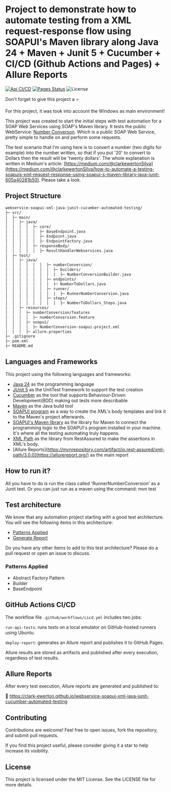 # Project to demonstrate how to automate testing from a XML request-response flow using SOAPUI's Maven library along Java 24 + Maven + Junit 5 + Cucumber + CI/CD (Github Actions and Pages) + Allure Reports

[![Api CI/CD](https://github.com/clark-ewerton/webservice-soapui-xml-java-junit-cucumber-automated-testing/workflows/API%20Tests%20CI/badge.svg)](https://github.com/clark-ewerton/webservice-soapui-xml-java-junit-cucumber-automated-testing/actions/workflows/cicd.yml)
[![Pages Status](https://img.shields.io/badge/GitHub%20Pages-Online-green)](https://clark-ewerton.github.io/webservice-soapui-xml-java-junit-cucumber-automated-testing/)
![License](https://img.shields.io/badge/license-MIT-blue)

Don't forget to give this project a ⭐

For this project, it was took into account the Windows as main environment! 

This project was created to start the initial steps with test automation for a SOAP Web Services using SOAP's Maven library. It tests the public WebService: [Number Converson](https://www.dataaccess.com/webservicesserver/NumberConversion.wso?wsdl). Which is a public SOAP Web Service, pretty simple to handle on and perform some requests.

The test scenario that I'm using here is to convert a number (two digits for example) into the number written, so that if you put '20' to convert to Dollars then the result will be 'twenty dollars'. The whole explanation is written in Medium's article: [https://medium.com/@clarkewertonSilva](https://medium.com/@clarkewertonSilva/how-to-automate-a-testing-soapuis-xml-request-response-using-soapui-s-maven-library-java-junit-605a40281b50). Please take a look.

## Project Structure
```bash
webservice-soapui-xml-java-junit-cucumber-automated-testing/
├─ src/
│  ├─ main/
│  │  ├─ java/
│  │  │  │  ├─ core/
│  │  │  │  │  ├─ BaseEndpoint.java
│  │  │  │  │  ├─ Endpoint.java
│  │  │  │  │  ├─ EndpointFactory.java
│  │  │  │  ├─ responseBody/
│  │  │  │  │  ├─ ResultHandlerWebservices.java
│  ├─ test/
│  │  ├─ java/
│  │  │  │  │  │  ├─ numberConversion/
│  │  │  │  │  │  │  ├─ builders/
│  │  │  │  │  │  │  |  ├─ NumberConversionBuilder.java
│  │  │  │  │  │  ├─ endpoints/
│  │  │  │  │  │  │  ├─ NumberToDollars.java
│  │  │  │  │  │  ├─ runner/
│  │  │  │  │  │  │  |  ├─ RunnerNumberConversion.java
│  │  │  │  │  │  ├─ steps/
│  │  │  │  │  │  │  |  ├─ NumberToDollars_Steps.java
│  │  ├─ resources/
│  │  │  ├─ numberConversion/features
│  │  │  │  ├─ numberConversion.feature
│  │  │  ├─ soapui/
│  │  │  │  ├─ NumberConversion-soapui-project.xml
│  │  │  ├─ allure.properties
├─ .gitignore
├─ pom.xml
├─ README.md
```

## Languages and Frameworks

This project using the following languages and frameworks:

* [Java 24](https://openjdk.java.net/projects/jdk24/) as the programming language
* [JUnit 5](https://junit.org/junit5/) as the UnitTest framework to support the test creation
* [Cucumber](https://cucumber.io/) as the tool that supports Behaviour-Driven Development(BDD) making out tests more describable
* [Maven](https://maven.apache.org/) as the Java build tool
* [SOAPUI program](https://www.soapui.org/) as a way to create the XML's body templates and link it to the Maven's project afterwards.
* [SOAPUI's Maven library](https://www.soapui.org/docs/test-automation/maven/maven-2-x/) as the library for Maven to connect the programming logic to the SOAPUI's program installed in your machine. It's where all the testing automating truly happens.
* [XML Path](https://mvnrepository.com/artifact/io.rest-assured/xml-path/3.0.0) as the library from RestAssured to make the assertions in XML's body.
* [Allure Reports](https://mvnrepository.com/artifact/io.rest-assured/xml-path/3.0.0](https://allurereport.org/) as the main report

## How to run it?

All you have to do is run the class called 'RunnerNumberConversion' as a Junit test. Or you can just run as a maven using the command: mvn test

## Test architecture

We know that any automation project starting with a good test architecture.
You will see the following items in this architecture:

* [Patterns Applied](#page-objects-pattern)
* [Generate Report](#generate-report)

Do you have any other items to add to this test architecture? Please do a pull request or open an issue to discuss.

### Patterns Applied
* Abstract Factory Pattern
* Builder
* BaseEndpoint

## GitHub Actions CI/CD
The workflow file `.github/workflows/cicd.yml` includes two jobs:

`run-api-tests`: runs tests on a local emulator on GitHub-hosted runners using Ubuntu.

`deploy-report`: generates an Allure report and publishes it to GitHub Pages.

Allure results are stored as artifacts and published after every execution, regardless of test results.

## Allure Reports
After every test execution, Allure reports are generated and published to:

🔗 https://clark-ewerton.github.io/webservice-soapui-xml-java-junit-cucumber-automated-testing

## Contributing
Contributions are welcome!
Feel free to open issues, fork the repository, and submit pull requests.

If you find this project useful, please consider giving it a star to help increase its visibility.

## License
This project is licensed under the MIT License.
See the LICENSE file for more details.
